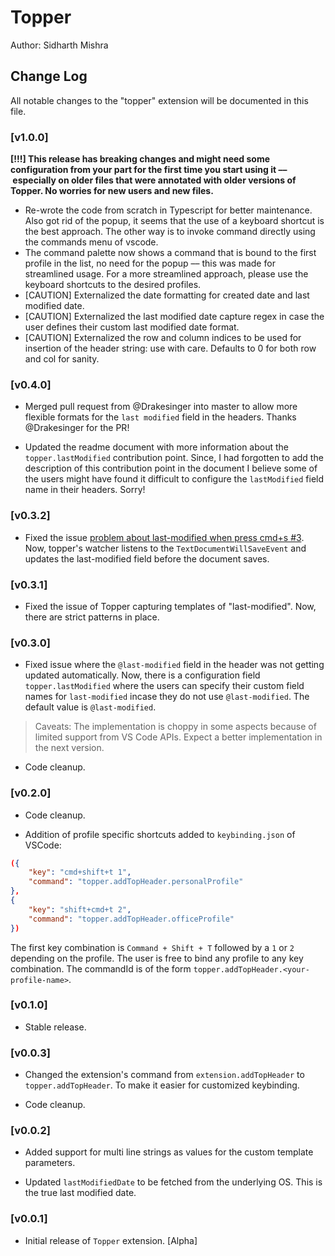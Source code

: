 # Topper

Author: Sidharth Mishra

## Change Log

All notable changes to the "topper" extension will be documented in this file.

### [v1.0.0]

**[!!!] This release has breaking changes and might need some configuration from your part for the first time you start using it –– especially on older files that were annotated with older versions of Topper. No worries for new users and new files.**

-   Re-wrote the code from scratch in Typescript for better maintenance. Also got rid of the popup, it seems that the use of a keyboard shortcut is the best approach. The other way is to invoke command directly using the commands menu of vscode.
-   The command palette now shows a command that is bound to the first profile in the list, no need for the popup –– this was made for streamlined usage. For a more streamlined approach, please use the keyboard shortcuts to the desired profiles.
-   [CAUTION] Externalized the date formatting for created date and last modified date.
-   [CAUTION] Externalized the last modified date capture regex in case the user defines their custom last modified date format.
-   [CAUTION] Externalized the row and column indices to be used for insertion of the header string: use with care. Defaults to 0 for both row and col for sanity.

### [v0.4.0]

-   Merged pull request from @Drakesinger into master to allow more flexible formats for the `last modified` field in the headers. Thanks @Drakesinger for the PR!

-   Updated the readme document with more information about the `topper.lastModified` contribution point. Since, I had forgotten to add the description of this contribution point in the document I believe some of the users might have found it difficult to configure the `lastModified` field name in their headers. Sorry!

### [v0.3.2]

-   Fixed the issue [problem about last-modified when press cmd+s #3](https://github.com/sidmishraw/topper/issues/3). Now, topper's watcher listens to the `TextDocumentWillSaveEvent` and updates the last-modified field before the document saves.

### [v0.3.1]

-   Fixed the issue of Topper capturing templates of "last-modified". Now, there are strict patterns in place.

### [v0.3.0]

-   Fixed issue where the `@last-modified` field in the header was not getting updated automatically. Now, there is a configuration field `topper.lastModified` where the users can specify their custom field names for `last-modified` incase they do not use `@last-modified`. The default value is `@last-modified`.

> Caveats: The implementation is choppy in some aspects because of limited support from VS Code APIs. Expect a better implementation in the next version.

-   Code cleanup.

### [v0.2.0]

-   Code cleanup.

-   Addition of profile specific shortcuts added to `keybinding.json` of VSCode:

```json
({
    "key": "cmd+shift+t 1",
    "command": "topper.addTopHeader.personalProfile"
},
{
    "key": "shift+cmd+t 2",
    "command": "topper.addTopHeader.officeProfile"
})
```

The first key combination is `Command + Shift + T` followed by a `1` or `2` depending on the profile. The user is free to bind any profile to any key combination.
The commandId is of the form `topper.addTopHeader.<your-profile-name>`.

### [v0.1.0]

-   Stable release.

### [v0.0.3]

-   Changed the extension's command from `extension.addTopHeader` to `topper.addTopHeader`. To make it easier for customized keybinding.

-   Code cleanup.

### [v0.0.2]

-   Added support for multi line strings as values for the custom template parameters.

-   Updated `lastModifiedDate` to be fetched from the underlying OS. This is the true last modified date.

### [v0.0.1]

-   Initial release of `Topper` extension. [Alpha]
